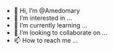 - 👋 Hi, I’m @Amedomary
- 👀 I’m interested in ...
- 🌱 I’m currently learning ...
- 💞️ I’m looking to collaborate on ...
- 📫 How to reach me ...

<!---
Amedomary/Amedomary is a ✨ special ✨ repository because its `README.md` (this file) appears on your GitHub profile.
You can click the Preview link to take a look at your changes.
--->
